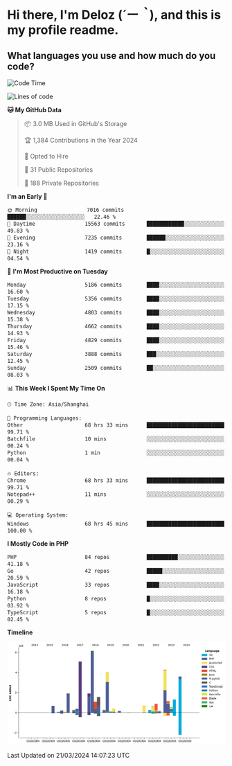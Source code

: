 # **Hi there, I'm Deloz (*´ー｀*), and this is my profile readme.**

## **What languages you use and how much do you code?**

<!--START_SECTION:waka-->
![Code Time](http://img.shields.io/badge/Code%20Time-3%2C538%20hrs%209%20mins-blue)

![Lines of code](https://img.shields.io/badge/From%20Hello%20World%20I%27ve%20Written-37.9%20million%20lines%20of%20code-blue)

**🐱 My GitHub Data** 

> 📦 3.0 MB Used in GitHub's Storage 
 > 
> 🏆 1,384 Contributions in the Year 2024
 > 
> 💼 Opted to Hire
 > 
> 📜 31 Public Repositories 
 > 
> 🔑 188 Private Repositories 
 > 
**I'm an Early 🐤** 

```text
🌞 Morning                7016 commits        ██████░░░░░░░░░░░░░░░░░░░   22.46 % 
🌆 Daytime                15563 commits       ████████████░░░░░░░░░░░░░   49.83 % 
🌃 Evening                7235 commits        ██████░░░░░░░░░░░░░░░░░░░   23.16 % 
🌙 Night                  1419 commits        █░░░░░░░░░░░░░░░░░░░░░░░░   04.54 % 
```
📅 **I'm Most Productive on Tuesday** 

```text
Monday                   5186 commits        ████░░░░░░░░░░░░░░░░░░░░░   16.60 % 
Tuesday                  5356 commits        ████░░░░░░░░░░░░░░░░░░░░░   17.15 % 
Wednesday                4803 commits        ████░░░░░░░░░░░░░░░░░░░░░   15.38 % 
Thursday                 4662 commits        ████░░░░░░░░░░░░░░░░░░░░░   14.93 % 
Friday                   4829 commits        ████░░░░░░░░░░░░░░░░░░░░░   15.46 % 
Saturday                 3888 commits        ███░░░░░░░░░░░░░░░░░░░░░░   12.45 % 
Sunday                   2509 commits        ██░░░░░░░░░░░░░░░░░░░░░░░   08.03 % 
```


📊 **This Week I Spent My Time On** 

```text
🕑︎ Time Zone: Asia/Shanghai

💬 Programming Languages: 
Other                    68 hrs 33 mins      █████████████████████████   99.71 % 
Batchfile                10 mins             ░░░░░░░░░░░░░░░░░░░░░░░░░   00.24 % 
Python                   1 min               ░░░░░░░░░░░░░░░░░░░░░░░░░   00.04 % 

🔥 Editors: 
Chrome                   68 hrs 33 mins      █████████████████████████   99.71 % 
Notepad++                11 mins             ░░░░░░░░░░░░░░░░░░░░░░░░░   00.29 % 

💻 Operating System: 
Windows                  68 hrs 45 mins      █████████████████████████   100.00 % 
```

**I Mostly Code in PHP** 

```text
PHP                      84 repos            ██████████░░░░░░░░░░░░░░░   41.18 % 
Go                       42 repos            █████░░░░░░░░░░░░░░░░░░░░   20.59 % 
JavaScript               33 repos            ████░░░░░░░░░░░░░░░░░░░░░   16.18 % 
Python                   8 repos             █░░░░░░░░░░░░░░░░░░░░░░░░   03.92 % 
TypeScript               5 repos             █░░░░░░░░░░░░░░░░░░░░░░░░   02.45 % 
```



**Timeline**

![Lines of Code chart](https://raw.githubusercontent.com/deloz/deloz/main/assets/bar_graph.png)


 Last Updated on 21/03/2024 14:07:23 UTC
<!--END_SECTION:waka-->
